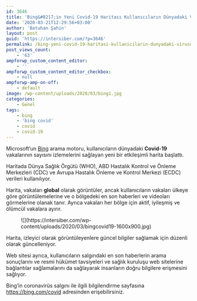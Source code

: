 ```yaml
---
id: 3646
title: 'Bing&#8217;in Yeni Covid-19 Haritası Kullanıcıların Dünyadaki Virüsü İzlemesini Sağlıyor'
date: '2020-03-21T12:29:56+03:00'
author: 'Batuhan Şahin'
layout: post
guid: 'https://intersiber.com/?p=3646'
permalink: /bing-yeni-covid-19-haritasi-kullanicilarin-dunyadaki-virusu-izlemesini-sagliyor/
post_views_count:
    - '63'
ampforwp_custom_content_editor:
    - ''
ampforwp_custom_content_editor_checkbox:
    - null
ampforwp-amp-on-off:
    - default
image: /wp-content/uploads/2020/03/bing1.jpg
categories:
    - Genel
tags:
    - bing
    - 'bing covid'
    - covid
    - covid-19
---
```


Microsoft’un [Bing](https://www.bing.com/covid) arama motoru, kullanıcıların dünyadaki **Covid-19** vakalarının sayısını izlemelerini sağlayan yeni bir etkileşimli harita başlattı.

Haritada Dünya Sağlık Örgütü (WHO), ABD Hastalık Kontrol ve Önleme Merkezleri (CDC) ve Avrupa Hastalık Önleme ve Kontrol Merkezi (ECDC) verileri kullanılıyor.

Harita, vakaları **global** olarak görüntüler, ancak kullanıcıların vakaları ülkeye göre görüntülemelerine ve o bölgedeki en son haberleri ve videoları görmelerine olanak tanır. Ayrıca vakaları her bölge için aktif, iyileşmiş ve ölümcül vakalara ayırır.

<figure class="wp-block-image size-large">![](https://intersiber.com/wp-content/uploads/2020/03/bingcovid19-1600x900.jpg)</figure>Harita, izleyici olarak görüntüleyenlere güncel bilgiler sağlamak için düzenli olarak güncelleniyor.

Web sitesi ayrıca, kullanıcıların salgındaki en son haberlerin arama sonuçlarını ve resmi hükümet tavsiyeleri ve sağlık kuruluşu web sitelerine bağlantılar sağlamalarını da sağlayarak insanların doğru bilgilere erişmesini sağlıyor.

Bing’in coronavirüs salgını ile ilgili bilgilendirme sayfasına <https://bing.com/covid> adresinden erişebilirsiniz.